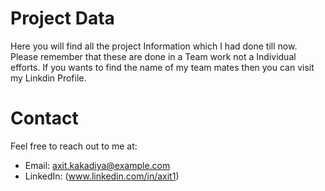 # Project Data
Here you will find all the project Information which I had done till now. Please remember that these are done in a Team work not a Individual efforts.
If you wants to find the name of my team mates then you can visit my Linkdin Profile.

# Contact
Feel free to reach out to me at:
- Email: axit.kakadiya@example.com
- LinkedIn: (www.linkedin.com/in/axit1)

